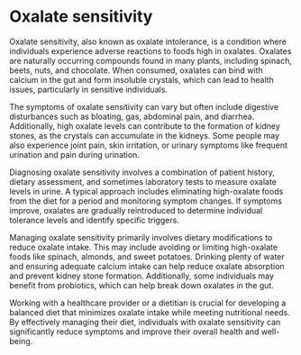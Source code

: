[//]: # (source: gpt-40)
[//]: # (aka: oxalate intolerance)

# Oxalate sensitivity

Oxalate sensitivity, also known as oxalate intolerance, is a condition where individuals experience adverse reactions to foods high in oxalates. Oxalates are naturally occurring compounds found in many plants, including spinach, beets, nuts, and chocolate. When consumed, oxalates can bind with calcium in the gut and form insoluble crystals, which can lead to health issues, particularly in sensitive individuals.

The symptoms of oxalate sensitivity can vary but often include digestive disturbances such as bloating, gas, abdominal pain, and diarrhea. Additionally, high oxalate levels can contribute to the formation of kidney stones, as the crystals can accumulate in the kidneys. Some people may also experience joint pain, skin irritation, or urinary symptoms like frequent urination and pain during urination.

Diagnosing oxalate sensitivity involves a combination of patient history, dietary assessment, and sometimes laboratory tests to measure oxalate levels in urine. A typical approach includes eliminating high-oxalate foods from the diet for a period and monitoring symptom changes. If symptoms improve, oxalates are gradually reintroduced to determine individual tolerance levels and identify specific triggers.

Managing oxalate sensitivity primarily involves dietary modifications to reduce oxalate intake. This may include avoiding or limiting high-oxalate foods like spinach, almonds, and sweet potatoes. Drinking plenty of water and ensuring adequate calcium intake can help reduce oxalate absorption and prevent kidney stone formation. Additionally, some individuals may benefit from probiotics, which can help break down oxalates in the gut.

Working with a healthcare provider or a dietitian is crucial for developing a balanced diet that minimizes oxalate intake while meeting nutritional needs. By effectively managing their diet, individuals with oxalate sensitivity can significantly reduce symptoms and improve their overall health and well-being.